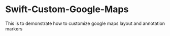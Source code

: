 # Swift-Custom-Google-Maps
 This is to demonstrate how to customize google maps layout and annotation markers
